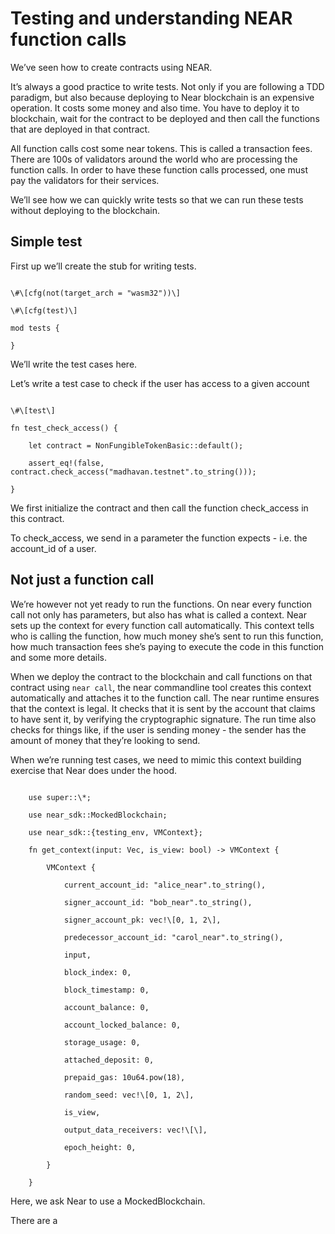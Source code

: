 # Testing and understanding NEAR function calls
We’ve seen how to create contracts using NEAR. 

It’s always a good practice to write tests. Not only if you are following a TDD paradigm, but also because deploying to Near blockchain is an expensive operation. It costs some money and also time. You have to deploy it to blockchain, wait for the contract to be deployed and then call the functions that are deployed in that contract. 

All function calls cost some near tokens. This is called a transaction fees. There are 100s of validators around the world who are processing the function calls. In order to have these function calls processed, one must pay the validators for their services.

We’ll see how we can quickly write tests so that we can run these tests without deploying to the blockchain.
## Simple test
First up we’ll create the stub for writing tests. 

```

\#\[cfg(not(target_arch = "wasm32"))\]

\#\[cfg(test)\]

mod tests {

}

```

We’ll write the test cases here. 

Let’s write a test case to check if the user has access to a given account

```

\#\[test\]

fn test_check_access() {

    let contract = NonFungibleTokenBasic::default();

    assert_eq!(false, contract.check_access("madhavan.testnet".to_string()));

}

```

We first initialize the contract and then call the function check_access in this contract. 

To check_access, we send in a parameter the function expects - i.e. the account_id of a user.
## Not just a function call
We’re however not yet ready to run the functions. On near every function call not only has parameters, but also has what is called a context. Near sets up the context for every function call automatically. This context tells who is calling the function, how much money she’s sent to run this function, how much transaction fees she’s paying to execute the code in this function and some more details. 

When we deploy the contract to the blockchain and call functions on that contract using `near call`, the near commandline tool creates this context automatically and attaches it to the function call. The near runtime ensures that the context is legal. It checks that it is sent by the account that claims to have sent it, by verifying the cryptographic signature. The run time also checks for things like, if the user is sending money - the sender has the amount of money that they’re looking to send. 

When we’re running test cases, we need to mimic this context building exercise that Near does under the hood.

```

    use super::\*;

    use near_sdk::MockedBlockchain;

    use near_sdk::{testing_env, VMContext};

    fn get_context(input: Vec, is_view: bool) -> VMContext {

        VMContext {

            current_account_id: "alice_near".to_string(),

            signer_account_id: "bob_near".to_string(),

            signer_account_pk: vec!\[0, 1, 2\],

            predecessor_account_id: "carol_near".to_string(),

            input,

            block_index: 0,

            block_timestamp: 0,

            account_balance: 0,

            account_locked_balance: 0,

            storage_usage: 0,

            attached_deposit: 0,

            prepaid_gas: 10u64.pow(18),

            random_seed: vec!\[0, 1, 2\],

            is_view,

            output_data_receivers: vec!\[\],

            epoch_height: 0,

        }

    }

```

Here, we ask Near to use a MockedBlockchain. 

There are a